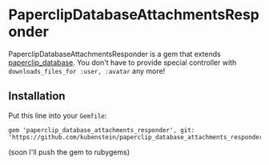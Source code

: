 PaperclipDatabaseAttachmentsResponder
=============

PaperclipDatabaseAttachmentsResponder is a gem that extends [paperclip_database](https://github.com/softace/paperclip_database).
You don't have to provide special controller with `downloads_files_for :user, :avatar` any more!

Installation
-------
Put this line into your `Gemfile`:

	gem 'paperclip_database_attachments_responder', git: 'https://github.com/kubenstein/paperclip_database_attachments_responder'

(soon I'll push the gem to rubygems)	